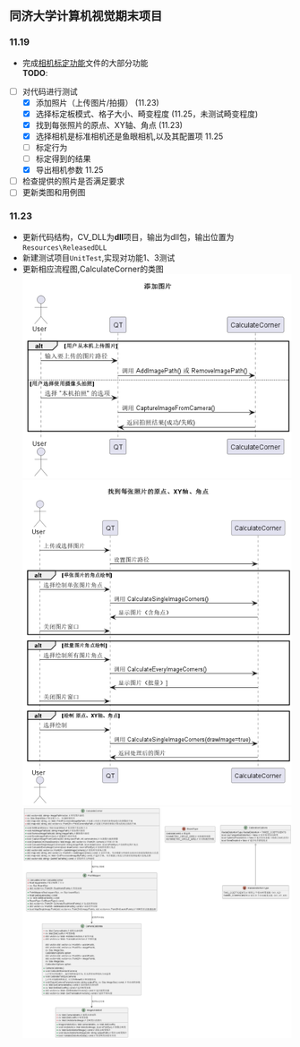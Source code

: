 ## 同济大学计算机视觉期末项目
### 11.19
- 完成[相机标定功能](./Resources/相机标定功能.pdf)文件的大部分功能  
**TODO**:  
- [ ] 对代码进行测试
    - [x] 添加照片（上传图片/拍摄） (11.23)
    - [x] 选择标定板模式、格子大小、畸变程度 (11.25，未测试畸变程度)
    - [x] 找到每张照片的原点、XY轴、角点 (11.23)
    - [x] 选择相机是标准相机还是鱼眼相机,以及其配置项 11.25
    - [ ] 标定行为 
    - [ ] 标定得到的结果 
    - [x] 导出相机参数 11.25
- [ ] 检查提供的照片是否满足要求
- [ ] 更新类图和用例图

### 11.23
- 更新代码结构，CV_DLL为**dll**项目，输出为dll包，输出位置为`Resources\ReleasedDLL`
- 新建测试项目`UnitTest`,实现对功能1、3测试
- 更新相应流程图,CalculateCorner的类图  
![添加照片流程图](./Resources/imgs/functionality_1.png)  
![找到每张照片的原点、XY轴、角点](./Resources/imgs/functionality_3.png)  
![更新类图](./Resources/imgs/ClassDiagram.png)  
